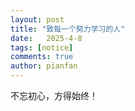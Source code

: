 ```yaml
---
layout: post
title: "致每一个努力学习的人"
date:   2025-4-8
tags: [notice]
comments: true
author: pianfan
---
```


不忘初心，方得始终！
